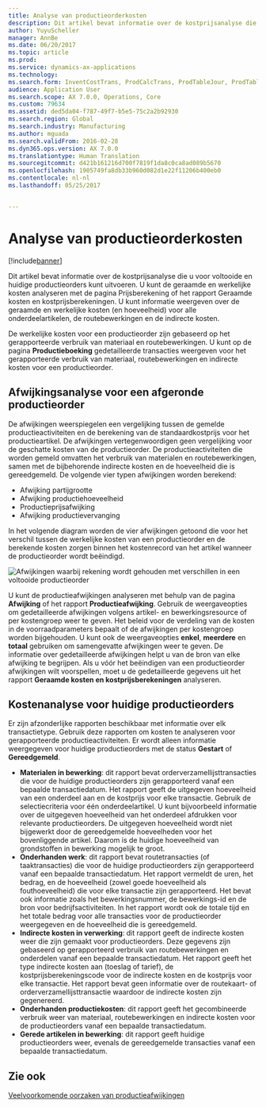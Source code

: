 ```yaml
---
title: Analyse van productieorderkosten
description: Dit artikel bevat informatie over de kostprijsanalyse die u voor voltooide en huidige productieorders kunt uitvoeren. U kunt de geraamde en werkelijke kosten analyseren met de pagina Prijsberekening of het rapport Geraamde kosten en kostprijsberekeningen. U kunt informatie weergeven over de geraamde en werkelijke kosten (en hoeveelheid) voor alle onderdeelartikelen, de routebewerkingen en de indirecte kosten.
author: YuyuScheller
manager: AnnBe
ms.date: 06/20/2017
ms.topic: article
ms.prod: 
ms.service: dynamics-ax-applications
ms.technology: 
ms.search.form: InventCostTrans, ProdCalcTrans, ProdTableJour, ProdTableListPage
audience: Application User
ms.search.scope: AX 7.0.0, Operations, Core
ms.custom: 79634
ms.assetid: ded5da04-f787-49f7-b5e5-75c2a2b92930
ms.search.region: Global
ms.search.industry: Manufacturing
ms.author: mguada
ms.search.validFrom: 2016-02-28
ms.dyn365.ops.version: AX 7.0.0
ms.translationtype: Human Translation
ms.sourcegitcommit: d421b161216d700f7819f1da8c0ca8ad089b5670
ms.openlocfilehash: 1905749fa8db33b960d082d1e22f11206b400eb0
ms.contentlocale: nl-nl
ms.lasthandoff: 05/25/2017


---
```


# <a name="production-order-cost-analysis"></a>Analyse van productieorderkosten

[!include[banner](../includes/banner.md)]


Dit artikel bevat informatie over de kostprijsanalyse die u voor voltooide en huidige productieorders kunt uitvoeren. U kunt de geraamde en werkelijke kosten analyseren met de pagina Prijsberekening of het rapport Geraamde kosten en kostprijsberekeningen. U kunt informatie weergeven over de geraamde en werkelijke kosten (en hoeveelheid) voor alle onderdeelartikelen, de routebewerkingen en de indirecte kosten.

De werkelijke kosten voor een productieorder zijn gebaseerd op het gerapporteerde verbruik van materiaal en routebewerkingen. U kunt op de pagina **Productieboeking** gedetailleerde transacties weergeven voor het gerapporteerde verbruik van materiaal, routebewerkingen en indirecte kosten voor een productieorder.

## <a name="variance-analysis-for-a-completed-production-order"></a>Afwijkingsanalyse voor een afgeronde productieorder
De afwijkingen weerspiegelen een vergelijking tussen de gemelde productieactiviteiten en de berekening van de standaardkostprijs voor het productieartikel. De afwijkingen vertegenwoordigen geen vergelijking voor de geschatte kosten van de productieorder. De productieactiviteiten die worden gemeld omvatten het verbruik van materialen en routebewerkingen, samen met de bijbehorende indirecte kosten en de hoeveelheid die is gereedgemeld. De volgende vier typen afwijkingen worden berekend:

-   Afwijking partijgrootte
-   Afwijking productiehoeveelheid
-   Productieprijsafwijking
-   Afwijking productievervanging

In het volgende diagram worden de vier afwijkingen getoond die voor het verschil tussen de werkelijke kosten van een productieorder en de berekende kosten zorgen binnen het kostenrecord van het artikel wanneer de productieorder wordt beëindigd. 

![Afwijkingen waarbij rekening wordt gehouden met verschillen in een voltooide productieorder](./media/control.jpg) 

U kunt de productieafwijkingen analyseren met behulp van de pagina **Afwijking** of het rapport **Productieafwijking**. Gebruik de weergaveopties om gedetailleerde afwijkingen volgens artikel- en bewerkingsresource of per kostengroep weer te geven. Het beleid voor de verdeling van de kosten in de voorraadparameters bepaalt of de afwijkingen per kostengroep worden bijgehouden. U kunt ook de weergaveopties **enkel**, **meerdere** en **totaal** gebruiken om samengevatte afwijkingen weer te geven. De informatie over gedetailleerde afwijkingen helpt u van de bron van elke afwijking te begrijpen. Als u vóór het beëindigen van een productieorder afwijkingen wilt voorspellen, moet u de gedetailleerde gegevens uit het rapport **Geraamde kosten en kostprijsberekeningen** analyseren.

## <a name="cost-analysis-for-current-production-orders"></a>Kostenanalyse voor huidige productieorders
Er zijn afzonderlijke rapporten beschikbaar met informatie over elk transactietype. Gebruik deze rapporten om kosten te analyseren voor gerapporteerde productieactiviteiten. Er wordt alleen informatie weergegeven voor huidige productieorders met de status **Gestart** of **Gereedgemeld**.

-   **Materialen in bewerking**: dit rapport bevat orderverzamellijsttransacties die voor de huidige productieorders zijn gerapporteerd vanaf een bepaalde transactiedatum. Het rapport geeft de uitgegeven hoeveelheid van een onderdeel aan en de kostprijs voor elke transactie. Gebruik de selectiecriteria voor één onderdeelartikel. U kunt bijvoorbeeld informatie over de uitgegeven hoeveelheid van het onderdeel afdrukken voor relevante productieorders. De uitgegeven hoeveelheid wordt niet bijgewerkt door de gereedgemelde hoeveelheden voor het bovenliggende artikel. Daarom is de huidige hoeveelheid van grondstoffen in bewerking mogelijk te groot.
-   **Onderhanden werk**: dit rapport bevat routetransacties (of taaktransacties) die voor de huidige productieorders zijn gerapporteerd vanaf een bepaalde transactiedatum. Het rapport vermeldt de uren, het bedrag, en de hoeveelheid (zowel goede hoeveelheid als fouthoeveelheid) die voor elke transactie zijn gerapporteerd. Het bevat ook informatie zoals het bewerkingsnummer, de bewerkings-id en de bron voor bedrijfsactiviteiten. In het rapport wordt ook de totale tijd en het totale bedrag voor alle transacties voor de productieorder weergegeven en de hoeveelheid die is gereedgemeld.
-   **Indirecte kosten in verwerking**: dit rapport geeft de indirecte kosten weer die zijn gemaakt voor productieorders. Deze gegevens zijn gebaseerd op gerapporteerd verbruik van routebewerkingen en onderdelen vanaf een bepaalde transactiedatum. Het rapport geeft het type indirecte kosten aan (toeslag of tarief), de kostprijsberekeningscode voor de indirecte kosten en de kostprijs voor elke transactie. Het rapport bevat geen informatie over de routekaart- of orderverzamellijsttransactie waardoor de indirecte kosten zijn gegenereerd.
-   **Onderhanden productiekosten**: dit rapport geeft het gecombineerde verbruik weer van materiaal, routebewerkingen en indirecte kosten voor de productieorders vanaf een bepaalde transactiedatum.
-   **Gerede artikelen in bewerking**: dit rapport geeft huidige productieorders weer, evenals de gereedgemelde transacties vanaf een bepaalde transactiedatum.


<a name="see-also"></a>Zie ook
--------

[Veelvoorkomende oorzaken van productieafwijkingen](common-sources-of-production-variances.md)




